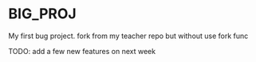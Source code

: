 # BIG_PROJ
My first bug project. fork from my teacher repo but without use fork func


TODO:
add a few new features on next week
